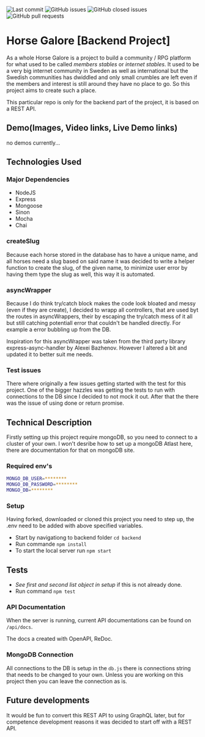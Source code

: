 <img alt="Last commit" src="https://img.shields.io/github/last-commit/malinhanak/backend-hg-community?style=for-the-badge"> <img alt="GitHub issues" src="https://img.shields.io/github/issues/malinhanak/backend-hg-community?style=for-the-badge"> <img alt="GitHub closed issues" src="https://img.shields.io/github/issues-closed-raw/malinhanak/backend-hg-community?style=for-the-badge"> <img alt="GitHub pull requests" src="https://img.shields.io/github/issues-pr/malinhanak/backend-hg-community?style=for-the-badge">

# Horse Galore [Backend Project]

As a whole Horse Galore is a project to build a community / RPG platform for what used to be called _members stables_ or
_internet stables_. It used to be a very big internet community in Sweden as well as international but the Swedish
communities has dwiddled and only small crumbles are left even if the members and interest is still around they have no
place to go. So this project aims to create such a place.

This particular repo is only for the backend part of the project, it is based on a REST API.

## Demo(Images, Video links, Live Demo links)

no demos currently...

## Technologies Used

### Major Dependencies

- NodeJS
- Express
- Mongoose
- Sinon
- Mocha
- Chai

### createSlug

Because each horse stored in the database has to have a unique name, and all horses need a slug based on said name it
was decided to write a helper function to create the slug, of the given name, to minimize user error by having them type
the slug as well, this way it is automated.

### asyncWrapper

Because I do think try/catch block makes the code look bloated and messy (even if they are create), I decided to wrapp
all controllers, that are used byt the routes in asyncWrappers, their by escaping the try/catch mess of it all but still
catching potentiall error that couldn't be handled directly. For example a error bubbling up from the DB.

Inspiration for this asyncWrapper was taken from the third party library express-async-handler by Alexei Bazhenov.
However I altered a bit and updated it to better suit me needs.

### Test issues

There where originally a few issues getting started with the test for this project. One of the bigger hazzles was
getting the tests to run with connections to the DB since I decided to not mock it out. After that the there was the
issue of using done or return promise.

## Technical Description

Firstly setting up this project require mongoDB, so you need to connect to a cluster of your own. I won't desribe how to
set up a mongoDB Atlast here, there are documentation for that on mongoDB site.

### Required env's

```bash
MONGO_DB_USER=********
MONGO_DB_PASSWORD=********
MONGO_DB=********
```

### Setup

Having forked, downloaded or cloned this project you need to step up, the .env need to be added with above specified
variables.

- Start by navigationg to backend folder `cd backend`
- Run commande `npm install`
- To start the local server run `npm start`

## Tests

- _See first and second list object in setup_ if this is not already done.
- Run command `npm test`

### API Documentation

When the server is running, current API documentations can be found on `/api/docs`.

The docs a created with OpenAPI, ReDoc.

### MongoDB Connection

All connections to the DB is setup in the `db.js` there is connections string that needs to be changed to your own.
Unless you are working on this project then you can leave the connection as is.

## Future developments

It would be fun to convert this REST API to using GraphQL later, but for competence development reasons it was decided
to start off with a REST API.

